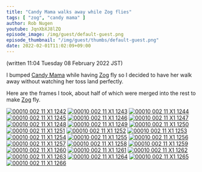 ```yaml
---
title: "Candy Mama walks away while Zog flies"
tags: [ "zog", "candy mama" ]
author: Rob Nugen
youtube: JqnXbXJ8lZQ
episode_image: /img/guest/default-guest.png
episode_thumbnail: "/img/guest/thumbs/default-guest.png"
date: 2022-02-01T11:02:09+09:00
---
```


<p class="note">(written 11:04 Tuesday 08 February 2022 JST)</p>

I bumped [Candy Mama](/workers/candy_mama/) while having [Zog](/parts/zog/) fly so I decided to have her walk away
without watching her toss land perfectly.

Here are the frames I took, about half of which were merged into the
rest to make [Zog](/parts/zog/) fly.

[![00010 002 11 X1 1242](//b.robnugen.com/art/marble_track_3/frames/2022/thumbs/00010_002_11_X1_1242.jpg)](//b.robnugen.com/art/marble_track_3/frames/2022/00010_002_11_X1_1242.jpg)
[![00010 002 11 X1 1243](//b.robnugen.com/art/marble_track_3/frames/2022/thumbs/00010_002_11_X1_1243.jpg)](//b.robnugen.com/art/marble_track_3/frames/2022/00010_002_11_X1_1243.jpg)
[![00010 002 11 X1 1244](//b.robnugen.com/art/marble_track_3/frames/2022/thumbs/00010_002_11_X1_1244.jpg)](//b.robnugen.com/art/marble_track_3/frames/2022/00010_002_11_X1_1244.jpg)
[![00010 002 11 X1 1245](//b.robnugen.com/art/marble_track_3/frames/2022/thumbs/00010_002_11_X1_1245.jpg)](//b.robnugen.com/art/marble_track_3/frames/2022/00010_002_11_X1_1245.jpg)
[![00010 002 11 X1 1246](//b.robnugen.com/art/marble_track_3/frames/2022/thumbs/00010_002_11_X1_1246.jpg)](//b.robnugen.com/art/marble_track_3/frames/2022/00010_002_11_X1_1246.jpg)
[![00010 002 11 X1 1247](//b.robnugen.com/art/marble_track_3/frames/2022/thumbs/00010_002_11_X1_1247.jpg)](//b.robnugen.com/art/marble_track_3/frames/2022/00010_002_11_X1_1247.jpg)
[![00010 002 11 X1 1248](//b.robnugen.com/art/marble_track_3/frames/2022/thumbs/00010_002_11_X1_1248.jpg)](//b.robnugen.com/art/marble_track_3/frames/2022/00010_002_11_X1_1248.jpg)
[![00010 002 11 X1 1249](//b.robnugen.com/art/marble_track_3/frames/2022/thumbs/00010_002_11_X1_1249.jpg)](//b.robnugen.com/art/marble_track_3/frames/2022/00010_002_11_X1_1249.jpg)
[![00010 002 11 X1 1250](//b.robnugen.com/art/marble_track_3/frames/2022/thumbs/00010_002_11_X1_1250.jpg)](//b.robnugen.com/art/marble_track_3/frames/2022/00010_002_11_X1_1250.jpg)
[![00010 002 11 X1 1251](//b.robnugen.com/art/marble_track_3/frames/2022/thumbs/00010_002_11_X1_1251.jpg)](//b.robnugen.com/art/marble_track_3/frames/2022/00010_002_11_X1_1251.jpg)
[![00010 002 11 X1 1252](//b.robnugen.com/art/marble_track_3/frames/2022/thumbs/00010_002_11_X1_1252.jpg)](//b.robnugen.com/art/marble_track_3/frames/2022/00010_002_11_X1_1252.jpg)
[![00010 002 11 X1 1253](//b.robnugen.com/art/marble_track_3/frames/2022/thumbs/00010_002_11_X1_1253.jpg)](//b.robnugen.com/art/marble_track_3/frames/2022/00010_002_11_X1_1253.jpg)
[![00010 002 11 X1 1254](//b.robnugen.com/art/marble_track_3/frames/2022/thumbs/00010_002_11_X1_1254.jpg)](//b.robnugen.com/art/marble_track_3/frames/2022/00010_002_11_X1_1254.jpg)
[![00010 002 11 X1 1255](//b.robnugen.com/art/marble_track_3/frames/2022/thumbs/00010_002_11_X1_1255.jpg)](//b.robnugen.com/art/marble_track_3/frames/2022/00010_002_11_X1_1255.jpg)
[![00010 002 11 X1 1256](//b.robnugen.com/art/marble_track_3/frames/2022/thumbs/00010_002_11_X1_1256.jpg)](//b.robnugen.com/art/marble_track_3/frames/2022/00010_002_11_X1_1256.jpg)
[![00010 002 11 X1 1257](//b.robnugen.com/art/marble_track_3/frames/2022/thumbs/00010_002_11_X1_1257.jpg)](//b.robnugen.com/art/marble_track_3/frames/2022/00010_002_11_X1_1257.jpg)
[![00010 002 11 X1 1258](//b.robnugen.com/art/marble_track_3/frames/2022/thumbs/00010_002_11_X1_1258.jpg)](//b.robnugen.com/art/marble_track_3/frames/2022/00010_002_11_X1_1258.jpg)
[![00010 002 11 X1 1259](//b.robnugen.com/art/marble_track_3/frames/2022/thumbs/00010_002_11_X1_1259.jpg)](//b.robnugen.com/art/marble_track_3/frames/2022/00010_002_11_X1_1259.jpg)
[![00010 002 11 X1 1260](//b.robnugen.com/art/marble_track_3/frames/2022/thumbs/00010_002_11_X1_1260.jpg)](//b.robnugen.com/art/marble_track_3/frames/2022/00010_002_11_X1_1260.jpg)
[![00010 002 11 X1 1261](//b.robnugen.com/art/marble_track_3/frames/2022/thumbs/00010_002_11_X1_1261.jpg)](//b.robnugen.com/art/marble_track_3/frames/2022/00010_002_11_X1_1261.jpg)
[![00010 002 11 X1 1262](//b.robnugen.com/art/marble_track_3/frames/2022/thumbs/00010_002_11_X1_1262.jpg)](//b.robnugen.com/art/marble_track_3/frames/2022/00010_002_11_X1_1262.jpg)
[![00010 002 11 X1 1263](//b.robnugen.com/art/marble_track_3/frames/2022/thumbs/00010_002_11_X1_1263.jpg)](//b.robnugen.com/art/marble_track_3/frames/2022/00010_002_11_X1_1263.jpg)
[![00010 002 11 X1 1264](//b.robnugen.com/art/marble_track_3/frames/2022/thumbs/00010_002_11_X1_1264.jpg)](//b.robnugen.com/art/marble_track_3/frames/2022/00010_002_11_X1_1264.jpg)
[![00010 002 11 X1 1265](//b.robnugen.com/art/marble_track_3/frames/2022/thumbs/00010_002_11_X1_1265.jpg)](//b.robnugen.com/art/marble_track_3/frames/2022/00010_002_11_X1_1265.jpg)
[![00010 002 11 X1 1266](//b.robnugen.com/art/marble_track_3/frames/2022/thumbs/00010_002_11_X1_1266.jpg)](//b.robnugen.com/art/marble_track_3/frames/2022/00010_002_11_X1_1266.jpg)
